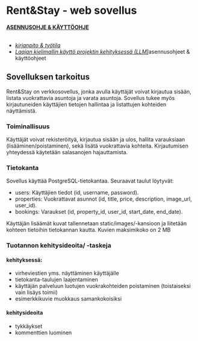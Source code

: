 # Rent&Stay - web sovellus

[**ASENNUSOHJE & KÄYTTÖOHJE**](DOKUMENTAATIO/asennusohje.md)
<br>
<br>

- [_kirjanpito & työtila_](https://trello.com/invite/b/66dd979b69f8fe952329e9df/ATTIdecd3e46f5556f7fad0b770e17d14b7f159592A9/tikawebo)
- [_Laajan kielimallin käyttö projektin kehityksessä (LLM)_](DOKUMENTAATIO/chatgpt_selvitys.md)asennusohjeet & käyttöohjeet

## Sovelluksen tarkoitus

Rent&Stay on verkkosovellus, jonka avulla käyttäjät voivat kirjautua sisään, listata vuokrattavia asuntoja ja varata asuntoja. Sovellus tukee myös kirjautuneiden käyttäjien tietojen hallintaa ja listattujen kohteiden näyttämistä.

### Toiminallisuus

Käyttäjät voivat rekisteröityä, kirjautua sisään ja ulos, hallita varauksiaan (lisääminen/poistaminen), sekä lisätä vuokrattavia kohteita. Kirjautumisen yhteydessä käytetään salasanojen hajauttamista.

### Tietokanta

Sovellus käyttää PostgreSQL-tietokantaa. Seuraavat taulut löytyvät:

- users: Käyttäjien tiedot (id, username, password).
- properties: Vuokrattavat asunnot (id, title, price, description, image_url, user_id).
- bookings: Varaukset (id, property_id, user_id, start_date, end_date).

Käyttäjän lisäämät kuvat tallennetaan static/images/-kansioon ja liitetään kohteen tietoihin tietokannan kautta. Kuvien maksimikoko on 2 MB

### Tuotannon kehitysideoita/ -taskeja

#### kehityksessä:

- virheviestien yms. näyttäminen käyttäjälle
- tietokanta-taulujen laajentaminen
- käyttäjän palveluun luotujen vuokrakohteiden poistaminen (toistaiseksi vain lisäys toimii)
- esimerkkikuvie muokkaus samankokoisiksi

#### kehitysideoita

- tykkäykset
- kommenttien luominen
